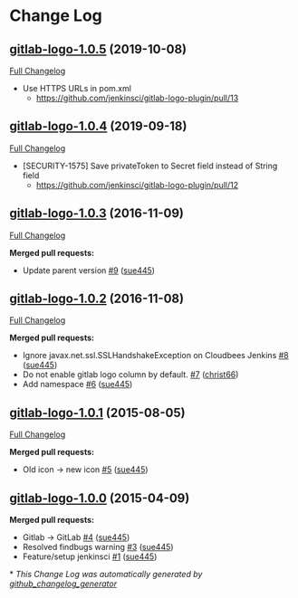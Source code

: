 # Change Log

## [gitlab-logo-1.0.5](https://github.com/jenkinsci/gitlab-logo-plugin/tree/gitlab-logo-1.0.5) (2019-10-08)
[Full Changelog](https://github.com/jenkinsci/gitlab-logo-plugin/compare/gitlab-logo-1.0.4...gitlab-logo-1.0.5)

- Use HTTPS URLs in pom.xml
  - https://github.com/jenkinsci/gitlab-logo-plugin/pull/13

## [gitlab-logo-1.0.4](https://github.com/jenkinsci/gitlab-logo-plugin/tree/gitlab-logo-1.0.4) (2019-09-18)
[Full Changelog](https://github.com/jenkinsci/gitlab-logo-plugin/compare/gitlab-logo-1.0.3...gitlab-logo-1.0.4)

- [SECURITY-1575] Save privateToken to Secret field instead of String field
  - https://github.com/jenkinsci/gitlab-logo-plugin/pull/12

## [gitlab-logo-1.0.3](https://github.com/jenkinsci/gitlab-logo-plugin/tree/gitlab-logo-1.0.3) (2016-11-09)
[Full Changelog](https://github.com/jenkinsci/gitlab-logo-plugin/compare/gitlab-logo-1.0.2...gitlab-logo-1.0.3)

**Merged pull requests:**

- Update parent version [\#9](https://github.com/jenkinsci/gitlab-logo-plugin/pull/9) ([sue445](https://github.com/sue445))

## [gitlab-logo-1.0.2](https://github.com/jenkinsci/gitlab-logo-plugin/tree/gitlab-logo-1.0.2) (2016-11-08)
[Full Changelog](https://github.com/jenkinsci/gitlab-logo-plugin/compare/gitlab-logo-1.0.1...gitlab-logo-1.0.2)

**Merged pull requests:**

- Ignore javax.net.ssl.SSLHandshakeException on Cloudbees Jenkins [\#8](https://github.com/jenkinsci/gitlab-logo-plugin/pull/8) ([sue445](https://github.com/sue445))
- Do not enable gitlab logo column by default. [\#7](https://github.com/jenkinsci/gitlab-logo-plugin/pull/7) ([christ66](https://github.com/christ66))
- Add namespace [\#6](https://github.com/jenkinsci/gitlab-logo-plugin/pull/6) ([sue445](https://github.com/sue445))

## [gitlab-logo-1.0.1](https://github.com/jenkinsci/gitlab-logo-plugin/tree/gitlab-logo-1.0.1) (2015-08-05)
[Full Changelog](https://github.com/jenkinsci/gitlab-logo-plugin/compare/gitlab-logo-1.0.0...gitlab-logo-1.0.1)

**Merged pull requests:**

- Old icon -\> new icon [\#5](https://github.com/jenkinsci/gitlab-logo-plugin/pull/5) ([sue445](https://github.com/sue445))

## [gitlab-logo-1.0.0](https://github.com/jenkinsci/gitlab-logo-plugin/tree/gitlab-logo-1.0.0) (2015-04-09)
**Merged pull requests:**

- Gitlab -\> GitLab [\#4](https://github.com/jenkinsci/gitlab-logo-plugin/pull/4) ([sue445](https://github.com/sue445))
- Resolved findbugs warning [\#3](https://github.com/jenkinsci/gitlab-logo-plugin/pull/3) ([sue445](https://github.com/sue445))
- Feature/setup jenkinsci [\#1](https://github.com/jenkinsci/gitlab-logo-plugin/pull/1) ([sue445](https://github.com/sue445))



\* *This Change Log was automatically generated by [github_changelog_generator](https://github.com/skywinder/Github-Changelog-Generator)*
